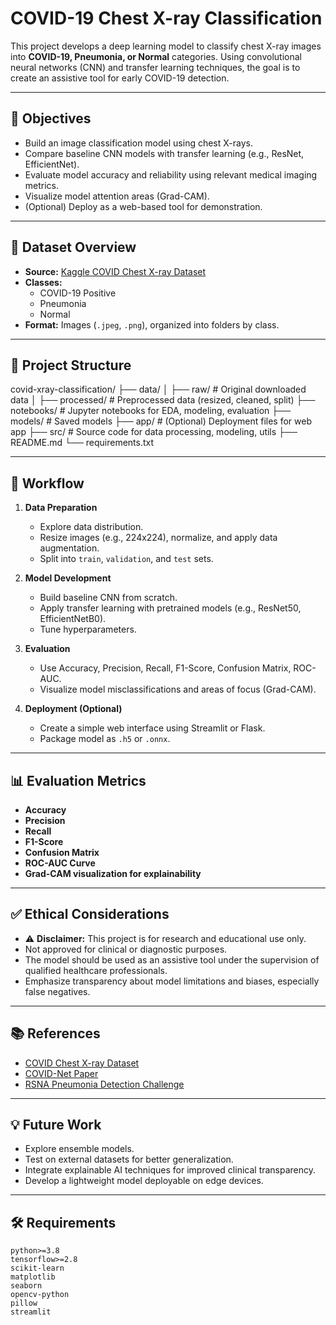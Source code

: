 # COVID-19 Chest X-ray Classification

This project develops a deep learning model to classify chest X-ray images into **COVID-19, Pneumonia, or Normal** categories. Using convolutional neural networks (CNN) and transfer learning techniques, the goal is to create an assistive tool for early COVID-19 detection.

---

## 🎯 Objectives

- Build an image classification model using chest X-rays.
- Compare baseline CNN models with transfer learning (e.g., ResNet, EfficientNet).
- Evaluate model accuracy and reliability using relevant medical imaging metrics.
- Visualize model attention areas (Grad-CAM).
- (Optional) Deploy as a web-based tool for demonstration.

---

## 📂 Dataset Overview

- **Source:** [Kaggle COVID Chest X-ray Dataset](https://www.kaggle.com/datasets/bachrr/covid-chest-xray)
- **Classes:**
  - COVID-19 Positive
  - Pneumonia
  - Normal
- **Format:** Images (`.jpeg`, `.png`), organized into folders by class.

---

## 🚀 Project Structure

covid-xray-classification/
├── data/
│ ├── raw/ # Original downloaded data
│ ├── processed/ # Preprocessed data (resized, cleaned, split)
├── notebooks/ # Jupyter notebooks for EDA, modeling, evaluation
├── models/ # Saved models
├── app/ # (Optional) Deployment files for web app
├── src/ # Source code for data processing, modeling, utils
├── README.md
└── requirements.txt


---

## 🔧 Workflow

1. **Data Preparation**
   - Explore data distribution.
   - Resize images (e.g., 224x224), normalize, and apply data augmentation.
   - Split into `train`, `validation`, and `test` sets.

2. **Model Development**
   - Build baseline CNN from scratch.
   - Apply transfer learning with pretrained models (e.g., ResNet50, EfficientNetB0).
   - Tune hyperparameters.

3. **Evaluation**
   - Use Accuracy, Precision, Recall, F1-Score, Confusion Matrix, ROC-AUC.
   - Visualize model misclassifications and areas of focus (Grad-CAM).

4. **Deployment (Optional)**
   - Create a simple web interface using Streamlit or Flask.
   - Package model as `.h5` or `.onnx`.

---

## 📊 Evaluation Metrics

- **Accuracy**
- **Precision**
- **Recall**
- **F1-Score**
- **Confusion Matrix**
- **ROC-AUC Curve**
- **Grad-CAM visualization for explainability**

---

## ✅ Ethical Considerations

- ⚠️ **Disclaimer:** This project is for research and educational use only.
- Not approved for clinical or diagnostic purposes.
- The model should be used as an assistive tool under the supervision of qualified healthcare professionals.
- Emphasize transparency about model limitations and biases, especially false negatives.

---

## 📚 References

- [COVID Chest X-ray Dataset](https://www.kaggle.com/datasets/bachrr/covid-chest-xray)
- [COVID-Net Paper](https://arxiv.org/abs/2003.09871)
- [RSNA Pneumonia Detection Challenge](https://www.kaggle.com/c/rsna-pneumonia-detection-challenge)

---

## 💡 Future Work

- Explore ensemble models.
- Test on external datasets for better generalization.
- Integrate explainable AI techniques for improved clinical transparency.
- Develop a lightweight model deployable on edge devices.

---

## 🛠 Requirements

```plaintext
python>=3.8
tensorflow>=2.8
scikit-learn
matplotlib
seaborn
opencv-python
pillow
streamlit
